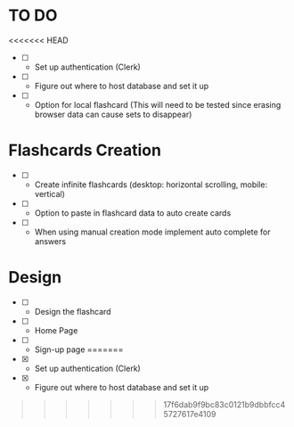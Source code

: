 # TO DO
<<<<<<< HEAD

- [ ] - Set up authentication (Clerk)
- [ ] - Figure out where to host database and set it up
- [ ] - Option for local flashcard (This will need to be tested since erasing browser data can cause sets to disappear)

# Flashcards Creation

- [ ] - Create infinite flashcards (desktop: horizontal scrolling, mobile: vertical)
- [ ] - Option to paste in flashcard data to auto create cards
- [ ] - When using manual creation mode implement auto complete for answers

# Design

- [ ] - Design the flashcard
- [ ] - Home Page
- [ ] - Sign-up page
=======
- [x] - Set up authentication (Clerk)
- [x] - Figure out where to host database and set it up
>>>>>>> 17f6dab9f9bc83c0121b9dbbfcc45727617e4109
